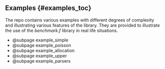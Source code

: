 ## Examples {#examples_toc}

The repo contains various examples with different degrees of complexity and illustrating 
various features of the library. They are provided to illustrate the use of the *benchmark.f*
library in real life situations. 

* @subpage example_simple
* @subpage example_poisson
* @subpage example_allocation
* @subpage example_upper
* @subpage example_parsers


